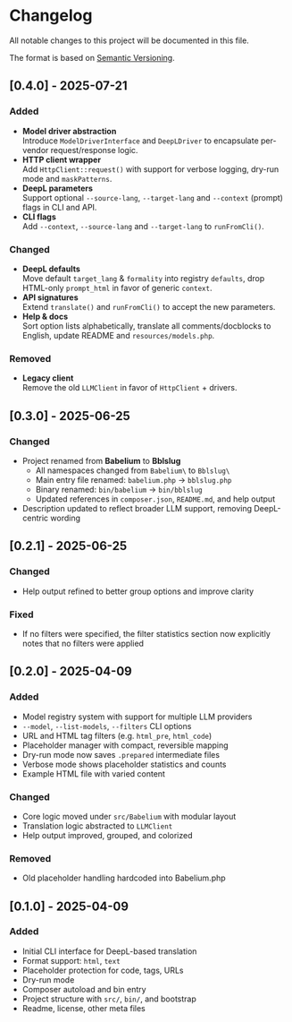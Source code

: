 # Changelog

All notable changes to this project will be documented in this file.

The format is based on [Semantic Versioning](https://semver.org/spec/v2.0.0.html).

## [0.4.0] - 2025-07-21
### Added
- **Model driver abstraction**  
  Introduce `ModelDriverInterface` and `DeepLDriver`
  to encapsulate per-vendor request/response logic.
- **HTTP client wrapper**  
  Add `HttpClient::request()` with support for verbose logging,
  dry-run mode and `maskPatterns`.
- **DeepL parameters**  
  Support optional `--source-lang`, `--target-lang` and `--context` (prompt)
  flags in CLI and API.
- **CLI flags**  
  Add `--context`, `--source-lang` and `--target-lang` to `runFromCli()`.

### Changed
- **DeepL defaults**  
  Move default `target_lang` & `formality` into registry `defaults`,
  drop HTML-only `prompt_html` in favor of generic `context`.
- **API signatures**  
  Extend `translate()` and `runFromCli()` to accept the new parameters.
- **Help & docs**  
  Sort option lists alphabetically, translate all comments/docblocks to English,
  update README and `resources/models.php`.

### Removed
- **Legacy client**  
  Remove the old `LLMClient` in favor of `HttpClient` + drivers.

## [0.3.0] - 2025-06-25
### Changed
- Project renamed from **Babelium** to **Bblslug**
  - All namespaces changed from `Babelium\` to `Bblslug\`
  - Main entry file renamed: `babelium.php` → `bblslug.php`
  - Binary renamed: `bin/babelium` → `bin/bblslug`
  - Updated references in `composer.json`, `README.md`, and help output
- Description updated to reflect broader LLM support,
  removing DeepL-centric wording

## [0.2.1] - 2025-06-25
### Changed
- Help output refined to better group options and improve clarity

### Fixed
- If no filters were specified, the filter statistics section
  now explicitly notes that no filters were applied

## [0.2.0] - 2025-04-09
### Added
- Model registry system with support for multiple LLM providers
- `--model`, `--list-models`, `--filters` CLI options
- URL and HTML tag filters (e.g. `html_pre`, `html_code`)
- Placeholder manager with compact, reversible mapping
- Dry-run mode now saves `.prepared` intermediate files
- Verbose mode shows placeholder statistics and counts
- Example HTML file with varied content

### Changed
- Core logic moved under `src/Babelium` with modular layout
- Translation logic abstracted to `LLMClient`
- Help output improved, grouped, and colorized

### Removed
- Old placeholder handling hardcoded into Babelium.php

## [0.1.0] - 2025-04-09
### Added
- Initial CLI interface for DeepL-based translation
- Format support: `html`, `text`
- Placeholder protection for code, tags, URLs
- Dry-run mode
- Composer autoload and bin entry
- Project structure with `src/`, `bin/`, and bootstrap
- Readme, license, other meta files
